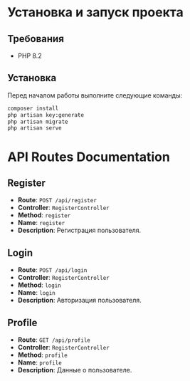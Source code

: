 # Установка и запуск проекта

## Требования

- PHP 8.2

## Установка

Перед началом работы выполните следующие команды:

```bash
composer install
php artisan key:generate
php artisan migrate
php artisan serve
```

# API Routes Documentation

## Register
- **Route**: `POST /api/register`
- **Controller**: `RegisterController`
- **Method**: `register`
- **Name**: `register`
- **Description**: Регистрация пользователя.

## Login
- **Route**: `POST /api/login`
- **Controller**: `RegisterController`
- **Method**: `login`
- **Name**: `login`
- **Description**: Авторизация пользователя.

## Profile
- **Route**: `GET /api/profile`
- **Controller**: `RegisterController`
- **Method**: `profile`
- **Name**: `profile`
- **Description**: Данные о пользователе.
